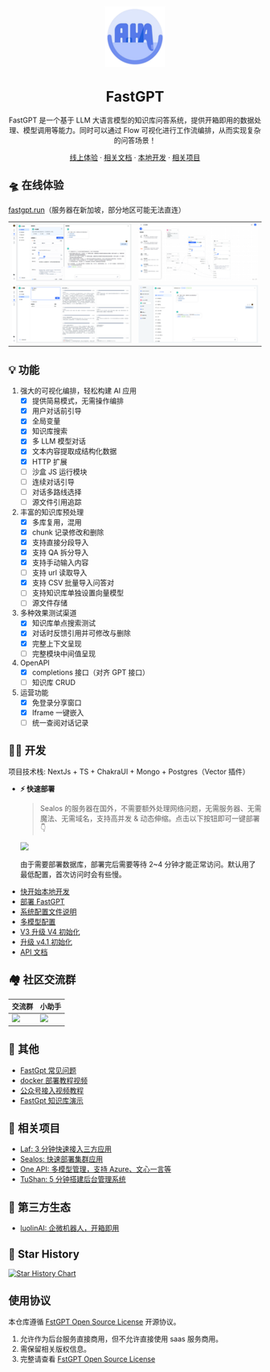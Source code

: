 <div align="center">

<a href="https://fastgpt.run/"><img src="/.github/imgs/logo.svg" width="120" height="120" alt="fastgpt logo"></a>

# FastGPT

FastGPT 是一个基于 LLM 大语言模型的知识库问答系统，提供开箱即用的数据处理、模型调用等能力。同时可以通过 Flow 可视化进行工作流编排，从而实现复杂的问答场景！

</div>

<p align="center">
  <a href="https://fastgpt.run/">线上体验</a>
  ·
  <a href="https://doc.fastgpt.run/docs/intro">相关文档</a>
  ·
  <a href="https://doc.fastgpt.run/docs/develop/dev">本地开发</a>
  ·
  <a href="https://github.com/labring/FastGPT#-%E7%9B%B8%E5%85%B3%E9%A1%B9%E7%9B%AE">相关项目</a>
</p>

## 🛸 在线体验

[fastgpt.run](https://fastgpt.run/)（服务器在新加坡，部分地区可能无法直连）

|                                    |                                    |
| ---------------------------------- | ---------------------------------- |
| ![Demo](./.github/imgs/intro1.png) | ![Demo](./.github/imgs/intro2.png) |
| ![Demo](./.github/imgs/intro3.png) | ![Demo](./.github/imgs/intro4.png) |

## 💡 功能

1. 强大的可视化编排，轻松构建 AI 应用
   - [x] 提供简易模式，无需操作编排
   - [x] 用户对话前引导
   - [x] 全局变量
   - [x] 知识库搜索
   - [x] 多 LLM 模型对话
   - [x] 文本内容提取成结构化数据
   - [x] HTTP 扩展
   - [ ] 沙盒 JS 运行模块
   - [ ] 连续对话引导
   - [ ] 对话多路线选择
   - [ ] 源文件引用追踪
2. 丰富的知识库预处理
   - [x] 多库复用，混用
   - [x] chunk 记录修改和删除
   - [x] 支持直接分段导入
   - [x] 支持 QA 拆分导入
   - [x] 支持手动输入内容
   - [ ] 支持 url 读取导入
   - [x] 支持 CSV 批量导入问答对
   - [ ] 支持知识库单独设置向量模型
   - [ ] 源文件存储
3. 多种效果测试渠道
   - [x] 知识库单点搜索测试
   - [x] 对话时反馈引用并可修改与删除
   - [x] 完整上下文呈现
   - [ ] 完整模块中间值呈现
4. OpenAPI
   - [x] completions 接口（对齐 GPT 接口）
   - [ ] 知识库 CRUD
5. 运营功能
   - [x] 免登录分享窗口
   - [x] Iframe 一键嵌入
   - [ ] 统一查阅对话记录

## 👨‍💻 开发

项目技术栈: NextJs + TS + ChakraUI + Mongo + Postgres（Vector 插件）

- **⚡ 快速部署**

  > Sealos 的服务器在国外，不需要额外处理网络问题，无需服务器、无需魔法、无需域名，支持高并发 & 动态伸缩。点击以下按钮即可一键部署 👇

  [![](https://cdn.jsdelivr.us/gh/labring-actions/templates@main/Deploy-on-Sealos.svg)](https://cloud.sealos.io/?openapp=system-fastdeploy%3FtemplateName%3Dfastgpt)

  由于需要部署数据库，部署完后需要等待 2~4 分钟才能正常访问。默认用了最低配置，首次访问时会有些慢。

* [快开始本地开发](https://doc.fastgpt.run/docs/develop/dev)
* [部署 FastGPT](https://doc.fastgpt.run/docs/category/deploy)
* [系统配置文件说明](https://doc.fastgpt.run/docs/category/data-config)
* [多模型配置](https://doc.fastgpt.run/docs/develop/data_config/chat_models)
* [V3 升级 V4 初始化](https://doc.fastgpt.run/docs/develop/update/40init)
* [升级 v4.1 初始化](https://doc.fastgpt.run/docs/develop/update/41init)
* [API 文档](https://kjqvjse66l.feishu.cn/docx/DmLedTWtUoNGX8xui9ocdUEjnNh?pre_pathname=%2Fdrive%2Fhome%2F)

## 🏘️ 社区交流群

| 交流群                                              | 小助手                                         |
| --------------------------------------------------- | ---------------------------------------------- |
| ![](https://otnvvf-imgs.oss.laf.run/wxqun300-2.jpg) | ![](https://otnvvf-imgs.oss.laf.run/wx300.jpg) |

## 👀 其他

- [FastGpt 常见问题](https://kjqvjse66l.feishu.cn/docx/HtrgdT0pkonP4kxGx8qcu6XDnGh)
- [docker 部署教程视频](https://www.bilibili.com/video/BV1jo4y147fT/)
- [公众号接入视频教程](https://www.bilibili.com/video/BV1xh4y1t7fy/)
- [FastGpt 知识库演示](https://www.bilibili.com/video/BV1Wo4y1p7i1/)

## 💪 相关项目

- [Laf: 3 分钟快速接入三方应用](https://github.com/labring/laf)
- [Sealos: 快速部署集群应用](https://github.com/labring/sealos)
- [One API: 多模型管理，支持 Azure、文心一言等](https://github.com/songquanpeng/one-api)
- [TuShan: 5 分钟搭建后台管理系统](https://github.com/msgbyte/tushan)

## 🤝 第三方生态

- [luolinAI: 企微机器人，开箱即用](https://github.com/luolin-ai/FastGPT-Enterprise-WeChatbot)

## 🌟 Star History

[![Star History Chart](https://api.star-history.com/svg?repos=labring/FastGPT&type=Date)](https://star-history.com/#labring/FastGPT&Date)

## 使用协议

本仓库遵循 [FstGPT Open Source License](./LICENSE) 开源协议。

1. 允许作为后台服务直接商用，但不允许直接使用 saas 服务商用。
2. 需保留相关版权信息。
3. 完整请查看 [FstGPT Open Source License](./LICENSE)
